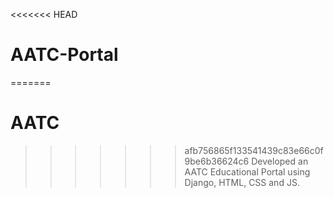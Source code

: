 <<<<<<< HEAD
# AATC-Portal
=======
# AATC
>>>>>>> afb756865f133541439c83e66c0f9be6b36624c6
Developed an AATC Educational Portal using Django, HTML, CSS and JS.

